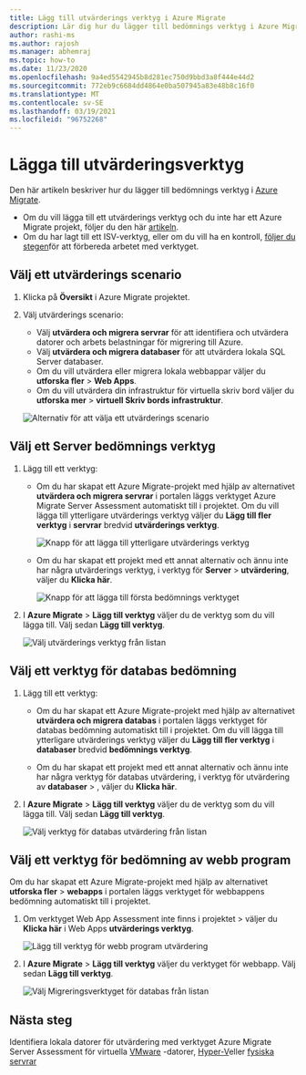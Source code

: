 ```yaml
---
title: Lägg till utvärderings verktyg i Azure Migrate
description: Lär dig hur du lägger till bedömnings verktyg i Azure Migrate.
author: rashi-ms
ms.author: rajosh
ms.manager: abhemraj
ms.topic: how-to
ms.date: 11/23/2020
ms.openlocfilehash: 9a4ed5542945b8d281ec750d9bbd3a8f444e44d2
ms.sourcegitcommit: 772eb9c6684dd4864e0ba507945a83e48b8c16f0
ms.translationtype: MT
ms.contentlocale: sv-SE
ms.lasthandoff: 03/19/2021
ms.locfileid: "96752268"
---
```

# <a name="add-assessment-tools"></a>Lägga till utvärderingsverktyg

Den här artikeln beskriver hur du lägger till bedömnings verktyg i [Azure Migrate](./migrate-services-overview.md). 

- Om du vill lägga till ett utvärderings verktyg och du inte har ett Azure Migrate projekt, följer du den här [artikeln](create-manage-projects.md).
- Om du har lagt till ett ISV-verktyg, eller om du vill ha en kontroll, [följer du stegen](prepare-isv-movere.md)för att förbereda arbetet med verktyget.

## <a name="select-an-assessment-scenario"></a>Välj ett utvärderings scenario

1. Klicka på **Översikt** i Azure Migrate projektet.
2. Välj utvärderings scenario:

    - Välj **utvärdera och migrera servrar** för att identifiera och utvärdera datorer och arbets belastningar för migrering till Azure.
    - Välj **utvärdera och migrera databaser** för att utvärdera lokala SQL Server databaser.
    - Om du vill utvärdera eller migrera lokala webbappar väljer du **utforska fler**  >  **Web Apps**.
    - Om du vill utvärdera din infrastruktur för virtuella skriv bord väljer du **utforska mer**  >  **virtuell Skriv bords infrastruktur**.

    ![Alternativ för att välja ett utvärderings scenario](./media/how-to-assess/assess-scenario.png)

## <a name="select-a-server-assessment-tool"></a>Välj ett Server bedömnings verktyg 


1. Lägg till ett verktyg:

    - Om du har skapat ett Azure Migrate-projekt med hjälp av alternativet **utvärdera och migrera servrar** i portalen läggs verktyget Azure Migrate Server Assessment automatiskt till i projektet. Om du vill lägga till ytterligare utvärderings verktyg väljer du **Lägg till fler verktyg** i **servrar** bredvid **utvärderings verktyg**.
    
         ![Knapp för att lägga till ytterligare utvärderings verktyg](./media/how-to-assess/add-assessment-tool.png)

    - Om du har skapat ett projekt med ett annat alternativ och ännu inte har några utvärderings verktyg, i verktyg för **Server**  >  **utvärdering**, väljer du **Klicka här**.

        ![Knapp för att lägga till första bedömnings verktyget](./media/how-to-assess/no-assessment-tool.png)

2. I **Azure Migrate**  >  **Lägg till verktyg** väljer du de verktyg som du vill lägga till. Välj sedan **Lägg till verktyg**.

    ![Välj utvärderings verktyg från listan](./media/how-to-assess/select-assessment-tool.png)



## <a name="select-a-database-assessment-tool"></a>Välj ett verktyg för databas bedömning

1. Lägg till ett verktyg:

    - Om du har skapat ett Azure Migrate-projekt med hjälp av alternativet **utvärdera och migrera databas** i portalen läggs verktyget för databas bedömning automatiskt till i projektet. Om du vill lägga till ytterligare utvärderings verktyg väljer du **Lägg till fler verktyg** i **databaser** bredvid **bedömnings verktyg**.

    - Om du har skapat ett projekt med ett annat alternativ och ännu inte har några verktyg för databas utvärdering, i verktyg för utvärdering av **databaser**  >  , väljer du **Klicka här**.

2. I **Azure Migrate**  >  **Lägg till verktyg** väljer du de verktyg som du vill lägga till. Välj sedan **Lägg till verktyg**.

    ![Välj verktyg för databas utvärdering från listan](./media/how-to-assess/select-database-assessment-tool.png)


## <a name="select-a-web-app-assessment-tool"></a>Välj ett verktyg för bedömning av webb program

Om du har skapat ett Azure Migrate-projekt med hjälp av alternativet **utforska fler**  >  **webapps** i portalen läggs verktyget för webbappens bedömning automatiskt till i projektet. 


1. Om verktyget Web App Assessment inte finns i projektet   >  väljer du **Klicka här** i Web Apps **utvärderings verktyg**.
    
    ![Lägg till verktyg för webb program utvärdering](./media/how-to-assess/no-web-app-assessment-tool.png)


2. I **Azure Migrate**  >  **Lägg till verktyg** väljer du verktyget för webbapp. Välj sedan **Lägg till verktyg**.

    ![Välj Migreringsverktyget för databas från listan](./media/how-to-assess/select-web-app-assessment-tool.png)

 


## <a name="next-steps"></a>Nästa steg

Identifiera lokala datorer för utvärdering med verktyget Azure Migrate Server Assessment för virtuella [VMware](./tutorial-discover-vmware.md) -datorer, [Hyper-V](./tutorial-discover-hyper-v.md)eller [fysiska servrar](./tutorial-discover-physical.md)